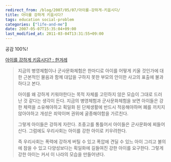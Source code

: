 ```yaml
---
redirect_from: /blog/2007/05/07/아이를-강하게-키웁시다/
title: 아이를 강하게 키웁시다?
tags: education social-problem
categories: ["life-and-me"]
date: 2007-05-07T15:35:04+09:00
last_modified_at: 2011-03-04T13:31:55+09:00
---
```

공감 100%!  
  
[아이를 강하게 키웁시다? \: 한겨레](http://www.hani.co.kr/arti/society/society_general/207614.html)

> 지금의 병영체험이나 군사문화체험은 한마디로 아이를 어떻게 키울 것인가에
> 대한 근본적인 물음과 함께 대답을 구하지 못한 부모의 안이한 사고의 표출에
> 불과하다고 본다.  
>   
> 아이를 왜 강하게 키워야한다는 목적 자체를 고민하지 않은 모습이 그대로
> 드러난 것 같다는 생각이 든다. 지금의 병영체험과 군사문화체험을 보면
> 아이들은 강한 체력을 소유해야하고 획일화 된 단체생활에 반드시
> 적응해야하며 폐를 끼치지 않아야하고 개성은 죄악이며 권위에 굴종해야함을
> 가르친다.  
>   
> 그렇게 아이들은 강하게 자란다. 초중고를 통틀어서 아이들은 군사문화에
> 찌들어 산다. 그럼에도 우리사회는 아이를 강한 아이로 키우려한다.  
>   
> 즉 우리사회는 폭력에 강하게 버틸 수 있고 폭압에 견딜 수 있느 아이 그리고
> 불의에 참을 수 있고 다양성보다는 획일화에 길들여진 강한 아이를 요구한다.
> 그렇게 강한 아이는 커서 이 나라의 모습을 만들어낸다.
